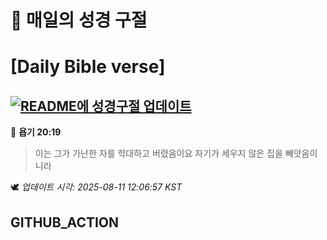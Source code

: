 # 🙏 매일의 성경 구절
# [Daily Bible verse]
## [![README에 성경구절 업데이트](https://github.com/DONGSUKA/first_test/actions/workflows/update-readme-bible.yml/badge.svg)](https://github.com/DONGSUKA/first_test/actions/workflows/update-readme-bible.yml)
<!-- START_BIBLE_VERSE -->
📖 **욥기 20:19**
> 이는 그가 가난한 자를 학대하고 버렸음이요 자기가 세우지 않은 집을 빼앗음이니라

🕊️ _업데이트 시각: 2025-08-11 12:06:57 KST_
  <!-- END_BIBLE_VERSE -->
## GITHUB_ACTION

